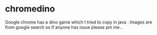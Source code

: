 # chromedino
Google chrome has a dino game which I tried to copy in java . Images are from google search so if anyone has issue please pm me..
